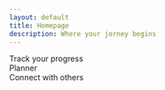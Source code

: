 ```yaml
---
layout: default
title: Homepage 
description: Where your jorney begins
---
```



<div class=".container-fluid"> 
  <div class="row">
    <div class="col-lg">
      Track your progress
    </div>
    <div class="col-lg">
      Planner 
    </div>
    <div class="col-lg"> 
      Connect with others 
    </div>
  </div>
</div> 
